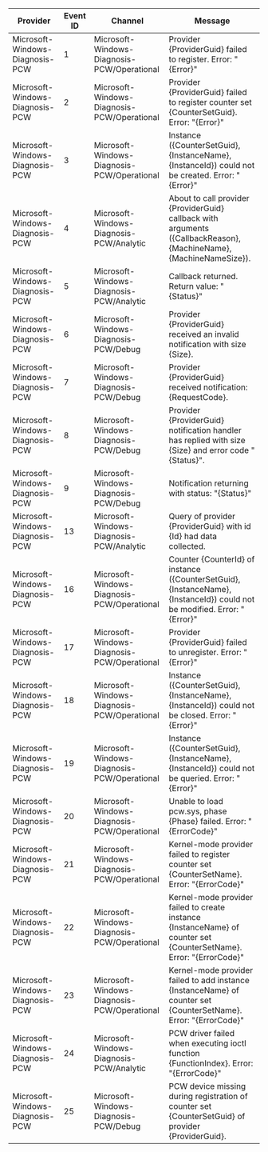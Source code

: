 Provider                         |  Event ID  |  Channel                                      |  Message
---------------------------------|------------|-----------------------------------------------|--------------------------------------------------------------------------------------------------------------------------
Microsoft-Windows-Diagnosis-PCW  |  1         |  Microsoft-Windows-Diagnosis-PCW/Operational  |  Provider {ProviderGuid} failed to register. Error: "{Error}"
Microsoft-Windows-Diagnosis-PCW  |  2         |  Microsoft-Windows-Diagnosis-PCW/Operational  |  Provider {ProviderGuid} failed to register counter set {CounterSetGuid}. Error: "{Error}"
Microsoft-Windows-Diagnosis-PCW  |  3         |  Microsoft-Windows-Diagnosis-PCW/Operational  |  Instance ({CounterSetGuid}, {InstanceName}, {InstanceId}) could not be created. Error: "{Error}"
Microsoft-Windows-Diagnosis-PCW  |  4         |  Microsoft-Windows-Diagnosis-PCW/Analytic     |  About to call provider {ProviderGuid} callback with arguments ({CallbackReason}, {MachineName}, {MachineNameSize}).
Microsoft-Windows-Diagnosis-PCW  |  5         |  Microsoft-Windows-Diagnosis-PCW/Analytic     |  Callback returned. Return value: "{Status}"
Microsoft-Windows-Diagnosis-PCW  |  6         |  Microsoft-Windows-Diagnosis-PCW/Debug        |  Provider {ProviderGuid} received an invalid notification with size {Size}.
Microsoft-Windows-Diagnosis-PCW  |  7         |  Microsoft-Windows-Diagnosis-PCW/Debug        |  Provider {ProviderGuid} received notification: {RequestCode}.
Microsoft-Windows-Diagnosis-PCW  |  8         |  Microsoft-Windows-Diagnosis-PCW/Debug        |  Provider {ProviderGuid} notification handler has replied with size {Size} and error code "{Status}".
Microsoft-Windows-Diagnosis-PCW  |  9         |  Microsoft-Windows-Diagnosis-PCW/Debug        |  Notification returning with status: "{Status}"
Microsoft-Windows-Diagnosis-PCW  |  13        |  Microsoft-Windows-Diagnosis-PCW/Analytic     |  Query of provider {ProviderGuid} with id {Id} had data collected.
Microsoft-Windows-Diagnosis-PCW  |  16        |  Microsoft-Windows-Diagnosis-PCW/Operational  |  Counter {CounterId} of instance ({CounterSetGuid}, {InstanceName}, {InstanceId}) could not be modified. Error: "{Error}"
Microsoft-Windows-Diagnosis-PCW  |  17        |  Microsoft-Windows-Diagnosis-PCW/Operational  |  Provider {ProviderGuid} failed to unregister. Error: "{Error}"
Microsoft-Windows-Diagnosis-PCW  |  18        |  Microsoft-Windows-Diagnosis-PCW/Operational  |  Instance ({CounterSetGuid}, {InstanceName}, {InstanceId}) could not be closed. Error: "{Error}"
Microsoft-Windows-Diagnosis-PCW  |  19        |  Microsoft-Windows-Diagnosis-PCW/Operational  |  Instance ({CounterSetGuid}, {InstanceName}, {InstanceId}) could not be queried. Error: "{Error}"
Microsoft-Windows-Diagnosis-PCW  |  20        |  Microsoft-Windows-Diagnosis-PCW/Operational  |  Unable to load pcw.sys, phase {Phase} failed. Error: "{ErrorCode}"
Microsoft-Windows-Diagnosis-PCW  |  21        |  Microsoft-Windows-Diagnosis-PCW/Operational  |  Kernel-mode provider failed to register counter set {CounterSetName}. Error: "{ErrorCode}"
Microsoft-Windows-Diagnosis-PCW  |  22        |  Microsoft-Windows-Diagnosis-PCW/Operational  |  Kernel-mode provider failed to create instance {InstanceName} of counter set {CounterSetName}. Error: "{ErrorCode}"
Microsoft-Windows-Diagnosis-PCW  |  23        |  Microsoft-Windows-Diagnosis-PCW/Operational  |  Kernel-mode provider failed to add instance {InstanceName} of counter set {CounterSetName}. Error: "{ErrorCode}"
Microsoft-Windows-Diagnosis-PCW  |  24        |  Microsoft-Windows-Diagnosis-PCW/Analytic     |  PCW driver failed when executing ioctl function {FunctionIndex}. Error: "{ErrorCode}"
Microsoft-Windows-Diagnosis-PCW  |  25        |  Microsoft-Windows-Diagnosis-PCW/Debug        |  PCW device missing during registration of counter set {CounterSetGuid} of provider {ProviderGuid}.